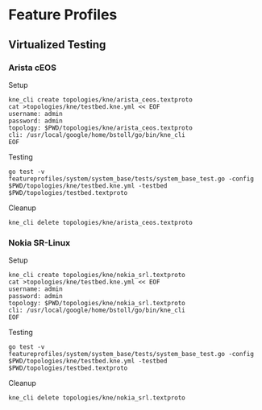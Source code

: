 # Feature Profiles

## Virtualized Testing

### Arista cEOS
Setup
```
kne_cli create topologies/kne/arista_ceos.textproto
cat >topologies/kne/testbed.kne.yml << EOF
username: admin
password: admin
topology: $PWD/topologies/kne/arista_ceos.textproto
cli: /usr/local/google/home/bstoll/go/bin/kne_cli
EOF
```
Testing
```
go test -v featureprofiles/system/system_base/tests/system_base_test.go -config $PWD/topologies/kne/testbed.kne.yml -testbed $PWD/topologies/testbed.textproto
```

Cleanup
```
kne_cli delete topologies/kne/arista_ceos.textproto
```

### Nokia SR-Linux
Setup
```
kne_cli create topologies/kne/nokia_srl.textproto
cat >topologies/kne/testbed.kne.yml << EOF
username: admin
password: admin
topology: $PWD/topologies/kne/nokia_srl.textproto
cli: /usr/local/google/home/bstoll/go/bin/kne_cli
EOF
```

Testing
```
go test -v featureprofiles/system/system_base/tests/system_base_test.go -config $PWD/topologies/kne/testbed.kne.yml -testbed $PWD/topologies/testbed.textproto
```

Cleanup
```
kne_cli delete topologies/kne/nokia_srl.textproto
```

